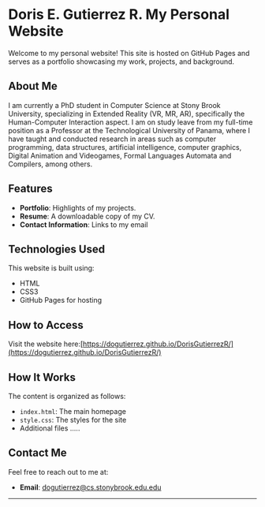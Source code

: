 # Doris E. Gutierrez R. My Personal Website

Welcome to my personal website! This site is hosted on GitHub Pages and serves as a portfolio showcasing my work, projects, and background.

## About Me

I am currently a PhD student in Computer Science at Stony Brook University, specializing in Extended Reality (VR, MR, AR), specifically the Human-Computer 
Interaction aspect. I am on study leave from my full-time position as a Professor at the Technological University of Panama, where I have taught and conducted 
research in areas such as computer programming, data structures, artificial intelligence, computer graphics, Digital Animation and Videogames, 
Formal Languages Automata and Compilers, among others.

## Features

- **Portfolio**: Highlights of my projects.
- **Resume**: A downloadable copy of my CV.
- **Contact Information**: Links to my email

## Technologies Used

This website is built using:
- HTML
- CSS3
- GitHub Pages for hosting

## How to Access

Visit the website here:[https://dogutierrez.github.io/DorisGutierrezR/](https://dogutierrez.github.io/DorisGutierrezR/)


## How It Works

The content is organized as follows:
- `index.html`: The main homepage
- `style.css`: The styles for the site
- Additional files .....

## Contact Me

Feel free to reach out to me at:
- **Email**: [dogutierrez@cs.stonybrook.edu.edu](mailto:dogutierrez@cs.stonybrook.edu.edu)

---
